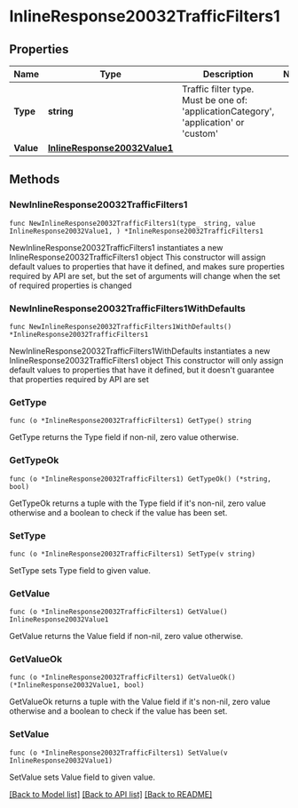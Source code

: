 # InlineResponse20032TrafficFilters1

## Properties

Name | Type | Description | Notes
------------ | ------------- | ------------- | -------------
**Type** | **string** | Traffic filter type. Must be one of: &#39;applicationCategory&#39;, &#39;application&#39; or &#39;custom&#39; | 
**Value** | [**InlineResponse20032Value1**](InlineResponse20032Value1.md) |  | 

## Methods

### NewInlineResponse20032TrafficFilters1

`func NewInlineResponse20032TrafficFilters1(type_ string, value InlineResponse20032Value1, ) *InlineResponse20032TrafficFilters1`

NewInlineResponse20032TrafficFilters1 instantiates a new InlineResponse20032TrafficFilters1 object
This constructor will assign default values to properties that have it defined,
and makes sure properties required by API are set, but the set of arguments
will change when the set of required properties is changed

### NewInlineResponse20032TrafficFilters1WithDefaults

`func NewInlineResponse20032TrafficFilters1WithDefaults() *InlineResponse20032TrafficFilters1`

NewInlineResponse20032TrafficFilters1WithDefaults instantiates a new InlineResponse20032TrafficFilters1 object
This constructor will only assign default values to properties that have it defined,
but it doesn't guarantee that properties required by API are set

### GetType

`func (o *InlineResponse20032TrafficFilters1) GetType() string`

GetType returns the Type field if non-nil, zero value otherwise.

### GetTypeOk

`func (o *InlineResponse20032TrafficFilters1) GetTypeOk() (*string, bool)`

GetTypeOk returns a tuple with the Type field if it's non-nil, zero value otherwise
and a boolean to check if the value has been set.

### SetType

`func (o *InlineResponse20032TrafficFilters1) SetType(v string)`

SetType sets Type field to given value.


### GetValue

`func (o *InlineResponse20032TrafficFilters1) GetValue() InlineResponse20032Value1`

GetValue returns the Value field if non-nil, zero value otherwise.

### GetValueOk

`func (o *InlineResponse20032TrafficFilters1) GetValueOk() (*InlineResponse20032Value1, bool)`

GetValueOk returns a tuple with the Value field if it's non-nil, zero value otherwise
and a boolean to check if the value has been set.

### SetValue

`func (o *InlineResponse20032TrafficFilters1) SetValue(v InlineResponse20032Value1)`

SetValue sets Value field to given value.



[[Back to Model list]](../README.md#documentation-for-models) [[Back to API list]](../README.md#documentation-for-api-endpoints) [[Back to README]](../README.md)


